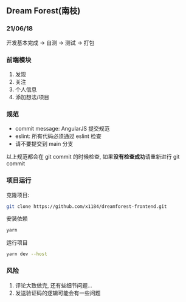 ## Dream Forest(南枝)

### 21/06/18
开发基本完成 -> 自测 -> 测试 -> 打包

### 前端模块
1. 发现
2. 关注
3. 个人信息
4. 添加想法/项目

### 规范
* commit message: AngularJS 提交规范
* eslint: 所有代码必须通过 eslint 检查
* 请不要提交到 main 分支

以上规范都会在 git commit 的时候检查, 如果**没有检查成功**请重新进行 git commit

### 项目运行
克隆项目:
```bash
git clone https://github.com/x1184/dreamforest-frontend.git
```

安装依赖
```bash
yarn
```

运行项目
```bash
yarn dev --host
```

### 风险
1. 评论大致做完, 还有些细节问题...
2. 发送验证码的逻辑可能会有一些问题
